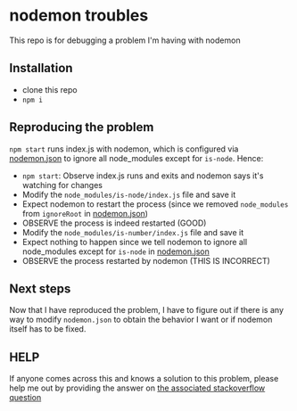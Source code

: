 # nodemon troubles

This repo is for debugging a problem I'm having with nodemon

## Installation

- clone this repo
- `npm i`

## Reproducing the problem

`npm start` runs index.js with nodemon, which is configured via [nodemon.json](nodemon.json) to ignore all node_modules except for `is-node`. Hence:

- `npm start`: Observe index.js runs and exits and nodemon says it's watching for changes
- Modify the `node_modules/is-node/index.js` file and save it
- Expect nodemon to restart the process (since we removed `node_modules` from `ignoreRoot` in [nodemon.json](nodemon.json))
- OBSERVE the process is indeed restarted (GOOD)
- Modify the `node_modules/is-number/index.js` file and save it
- Expect nothing to happen since we tell nodemon to ignore all node_modules except for `is-node` in [nodemon.json](nodemon.json)
- OBSERVE the process restarted by nodemon (THIS IS INCORRECT)

## Next steps

Now that I have reproduced the problem, I have to figure out if there is any way to modify `nodemon.json` to obtain the behavior I want or if nodemon itself has to be fixed.

## HELP

If anyone comes across this and knows a solution to this problem, please help me out by providing the answer on [the associated stackoverflow question](http://stackoverflow.com/questions/43189360/how-can-i-tell-nodemon-to-ignore-all-node-modules-except-for-one-directory)

